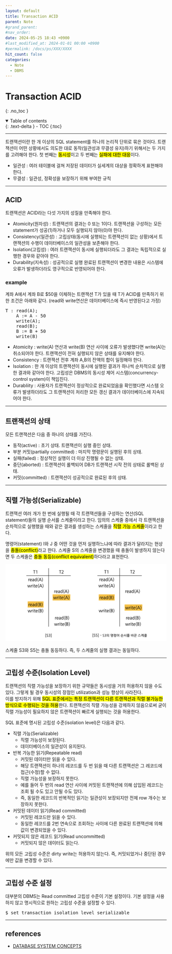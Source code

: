 ```yaml
---
layout: default
title: Transaction ACID
parent: Note
#grand_parent: 
#nav_order: 
date: 2024-05-25 18:43 +0900
#last_modified_at: 2024-01-01 00:00 +0900
#permalink: /docs/ps/XXX/XXXX
hit_count: false
categories:
  - Note
  - DBMS
---
```


# Transaction ACID
{: .no_toc }
<details open markdown="block">
  <summary>
    Table of contents
  </summary>
  {: .text-delta }
- TOC
{:toc}
</details>

<hr>

트랜잭션이란 한 개 이상의 SQL statement를 하나의 논리적 단위로 묶은 것이다. 트랜잭션이 어떤 상황에서도 의도한 대로 동작(일관성과 무결성 유지)하기 위해서는 두 가지를 고려해야 한다. 첫 번째는 <mark>동시성</mark>이고 두 번째는 <mark>실패에 대한 대응</mark>이다.

* 일관성 : 여러 테이블에 걸쳐 저장된 데이터가 실세계의 대상을 정확하게 표현해야 한다.
* 무결성 : 일관성, 정확성을 보장하기 위해 부여한 규칙

<hr>

## ACID

트랜잭션은 ACID라는 다섯 가지의 성질을 만족해야 한다.

* Atomicity(원자성) : 트랜잭션의 결과는 0 또는 1이다. 트랜잭션을 구성하는 모든 statement가 성공(1)하거나 모두 실행되지 않아(0)야 한다.
* Consistency(일관성) : 고립상태(동시에 실행되는 트랜잭션이 없는 상황)에서 트랜잭션의 수행이 데이터베이스의 일관성을 보존해야 한다.
* Isolation(고립성) : 여러 트랜잭션이 동시에 실행되더라도 그 결과는 독립적으로 실행한 경우와 같아야 한다.
* Durability(지속성) : 성공적으로 실행 완료된 트랜잭션이 변경한 내용은 시스템에 오류가 발생하더라도 영구적으로 반영되어야 한다.

### example

계좌 A에서 계좌 B로 $50을 이체하는 트랜잭션 T가 있을 때 T가 ACID를 만족하기 위한 조건은 아래와 같다. (read와 write연산은 데이터베이스에 즉시 반영된다고 가정)

<pre>
T : read(A);
	A := A - 50
	write(A);
	read(B);
	B := B + 50
	write(B)
</pre>

* Atomicity : write(A) 연산과 write(B) 연산 사이에 오류가 발생했다면 write(A)는 취소되어야 한다. 트랜잭션이 전혀 실행되지 않은 상태를 유지해야 한다.
* Consistency : 트랜잭션 전후 계좌 A,B의 잔액의 합이 일정해야 한다.
* Isolation : 한 개 이상의 트랜잭션이 동시에 실행된 결과가 하나씩 순차적으로 실행한 결과와 같아야 한다. 고립성은 DBMS의 동시성 제어 시스템(concurrency-control system)이 책임진다.
* Durabliity : 사용자가 트랜잭션이 정상적으로 완료되었음을 확인했다면 시스템 오류가 발생하더라도 그 트랜잭션이 처리한 모든 갱신 결과가 데이터베이스에 지속되어야 한다.

<hr>

## 트랜잭션의 상태

모든 트랜잭션은 다음 중 하나의 상태를 가진다.

* 동작(active) : 초기 상태. 트랜잭션이 실행 중인 상태.
* 부분 커밋(partially committed) : 마지막 명령문이 실행된 후의 상태.
* 실패(failed) : 정상적인 실행이 더 이상 진행될 수 없는 상태.
* 중단(aborted) : 트랜잭션이 롤백되어 DB가 트랜잭션 시작 전의 상태로 롤백된 상태.
* 커밋(committed) : 트랜잭션이 성공적으로 완료된 후의 상태.

<hr>

## 직렬 가능성(Serializable)

트랜잭션 여러 개가 한 번에 실행될 때 각 트랜잭션들을 구성하는 연산(SQL statement)들의 실행 순서를 스케줄이라고 한다. 임의의 스케줄 중에서 각 트랜잭션을 순차적으로 실행했을 때와 같은 결과를 생성하는 스케줄을 <mark>직렬 가능 스케줄</mark>이라고 한다.

명령어(statement) I와 J 중 어떤 것을 먼저 실행하느냐에 따라 결과가 달라지는 현상을 <mark>충돌(conflict)</mark>라고 한다. 스케줄 S의 스케줄을 변경했을 때 충돌이 발생하지 않는다면 두 스케줄은 <mark>충돌 동등(conflict equivalent)</mark>하다라고 표현한다.

<img src="/assets/images/note/conflict-equality-3-5.png" alt="conflict-equality" />

스케줄 S3와 S5는 충돌 동등하다. 즉, 두 스케줄의 실행 결과는 동일하다.

<hr>

## 고립성 수준(Isolation Level)

트랜잭션의 직렬 가능성을 보장하기 위한 규약들은 동시성을 거의 허용하지 않을 수도 있다. 그렇게 될 경우 동시성의 장점인 utilization과 성능 향상이 사라진다.   
이를 방지하기 위해 <mark>SQL 표준에서는 특정 트랜잭션이 다른 트랜잭션과 직렬 불가능한 방식으로 수행되는 것을 허용</mark>한다. 트랜잭션의 직렬 가능성을 강제하지 않음으로써 굳이 직렬 가능성이 필요하지 않은 트랜잭션이 빠르게 실행되는 것을 허용한다.

SQL 표준에 명시된 고립성 수준(isolation level)은 다음과 같다.

* 직렬 가능(Serializable)
	* 직렬 가능성이 보장된다. 
	* 데이터베이스의 일관성이 유지된다.
* 반복 가능한 읽기(Repeatable read) 
	* 커밋된 데이터만 읽을 수 있다.
	* 해당 트랜잭션이 하나의 레코드를 두 번 읽을 때 다른 트랜잭션은 그 레코드에 접근(수정)할 수 없다.
	* 직렬 가능성을 보장하지 못한다.
	* 예를 들어 두 번의 read 연산 사이에 커밋된 트랜잭션에 의해 삽입된 레코드는 조회 될 수도 있고 안될 수도 있다.
	* 즉, 동일한 레코드의 반복적인 읽기는 일관성이 보장되지만 전체 row 개수는 보장하지 못한다.
* 커밋된 데이터 읽기(Read committed) 
	* 커밋된 레코드만 읽을 수 있다.
	* 동일한 레코드를 2번 연속으로 조회하는 사이에 다른 완료된 트랜잭션에 의해 값이 변경되었을 수 있다. 
* 커밋되지 않은 레코드 읽기(Read uncommitted)
	* 커밋되지 않은 데이터도 읽는다.

위의 모든 고립성 수준은 dirty write는 허용하지 않는다. 즉, 커밋되었거나 중단된 경우에만 값을 변경할 수 있다. 

<hr>

## 고립성 수준 설정

대부분의 DBMS는 Read committed 고립성 수준이 기본 설정이다. 기본 설정을 사용하지 않고 명시적으로 원하는 고립성 수준을 설정할 수 있다.

<pre class="cli">
$ set transaction isolation level serializable
</pre>

<hr>

## references
* [DATABASE SYSTEM CONCEPTS](https://www.db-book.com/)
